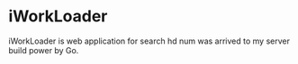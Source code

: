 # iWorkLoader
iWorkLoader is web application for search hd num was arrived to my server build power by Go.

